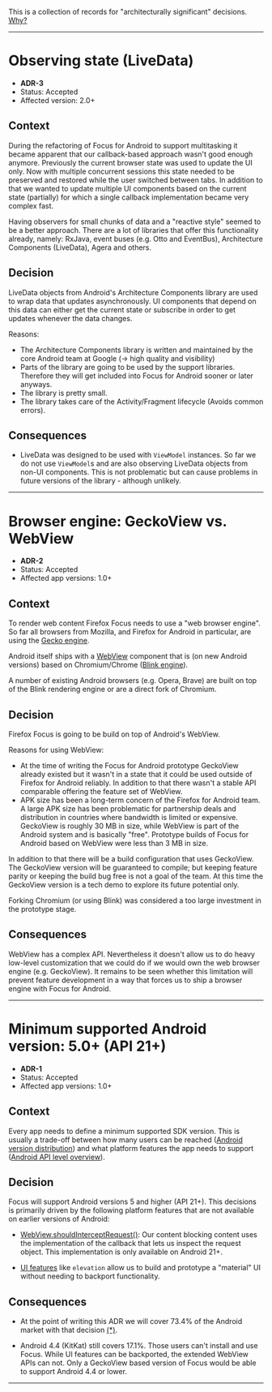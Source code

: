 This is a collection of records for "architecturally significant" decisions. [Why?](http://thinkrelevance.com/blog/2011/11/15/documenting-architecture-decisions)

---

# Observing state (LiveData)

* **ADR-3**
* Status: Accepted
* Affected version: 2.0+

## Context

During the refactoring of Focus for Android to support multitasking it became apparent that our callback-based approach wasn't good enough anymore. Previously the current browser state was used to update the UI only. Now with multiple concurrent sessions this state needed to be preserved and restored while the user switched between tabs. In addition to that we wanted to update multiple UI components based on the current state (partially) for which a single callback implementation became very complex fast.

Having observers for small chunks of data and a "reactive style" seemed to be a better approach. There are a lot of libraries that offer this functionality already, namely: RxJava, event buses (e.g. Otto and EventBus), Architecture Components (LiveData), Agera and others.

## Decision

LiveData objects from Android's Architecture Components library are used to wrap data that updates asynchronously. UI components that depend on this data can either get the current state or subscribe in order to get updates whenever the data changes.

Reasons:

* The Architecture Components library is written and maintained by the core Android team at Google (-> high quality and visibility)
* Parts of the library are going to be used by the support libraries. Therefore they will get included into Focus for Android sooner or later anyways.
* The library is pretty small.
* The library takes care of the Activity/Fragment lifecycle (Avoids common errors).

## Consequences

* LiveData was designed to be used with `ViewModel` instances. So far we do not use `ViewModel`s and are also observing LiveData objects from non-UI components. This is not problematic but can cause problems in future versions of the library - although unlikely.

---

# Browser engine: GeckoView vs. WebView

* **ADR-2**
* Status: Accepted
* Affected app versions: 1.0+

## Context

To render web content Firefox Focus needs to use a "web browser engine". So far all browsers from Mozilla, and Firefox for Android in particular, are using the [Gecko engine](https://en.wikipedia.org/wiki/Gecko_(software)).

Android itself ships with a [WebView](https://developer.android.com/guide/webapps/webview.html) component that is (on new Android versions) based on Chromium/Chrome ([Blink engine](https://en.wikipedia.org/wiki/Blink_(web_engine))).

A number of existing Android browsers (e.g. Opera, Brave) are built on top of the Blink rendering engine or are a direct fork of Chromium.

## Decision

Firefox Focus is going to be build on top of Android's WebView.

Reasons for using WebView:
* At the time of writing the Focus for Android prototype GeckoView already existed but it wasn't in a state that it could be used outside of Firefox for Android reliably. In addition to that there wasn't a stable API comparable offering the feature set of WebView.
* APK size has been a long-term concern of the Firefox for Android team. A large APK size has been problematic for partnership deals and distribution in countries where bandwidth is limited or expensive. GeckoView is roughly 30 MB in size, while WebView is part of the Android system and is basically "free". Prototype builds of Focus for Android based on WebView were less than 3 MB in size.

In addition to that there will be a build configuration that uses GeckoView. The GeckoView version will be guaranteed to compile; but keeping feature parity or keeping the build bug free is not a goal of the team. At this time the GeckoView version is a tech demo to explore its future potential only.

Forking Chromium (or using Blink) was considered a too large investment in the prototype stage.

## Consequences

WebView has a complex API. Nevertheless it doesn't allow us to do heavy low-level customization that we could do if we would own the web browser engine (e.g. GeckoView). It remains to be seen whether this limitation will prevent feature development in a way that forces us to ship a browser engine with Focus for Android.

---

# Minimum supported Android version: 5.0+ (API 21+)

* **ADR-1**
* Status: Accepted
* Affected app versions: 1.0+

## Context

Every app needs to define a minimum supported SDK version. This is usually a trade-off between how many users can be reached ([Android version distribution](https://developer.android.com/about/dashboards/index.html)) and what platform features the app needs to support ([Android API level overview](https://developer.android.com/guide/topics/manifest/uses-sdk-element.html#ApiLevels)).

## Decision

Focus will support Android versions 5 and higher (API 21+). This decisions is primarily driven by the following platform features that are not available on earlier versions of Android:

* [WebView.shouldInterceptRequest()](shouldInterceptRequest): Our content blocking content uses the implementation of the callback that lets us inspect the request object. This implementation is only available on Android 21+.

* [UI features](https://developer.android.com/training/material/shadows-clipping.html) like `elevation` allow us to build and prototype a "material" UI without needing to backport functionality.

## Consequences

* At the point of writing this ADR we will cover 73.4% of the Android market with that decision [(*)](https://developer.android.com/about/dashboards/index.html).

* Android 4.4 (KitKat) still covers 17.1%. Those users can't install and use Focus. While UI features can be backported, the extended WebView APIs can not. Only a GeckoView based version of Focus would be able to support Android 4.4 or lower.

---
